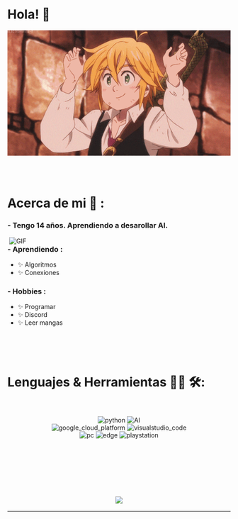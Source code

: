# Hola! 👋

<div align="center">
<img hight="300" width="700" alt="GIF" align="center" src="https://github.com/YoungOut/TypeScript-Bot-V12-with-MongoDB/blob/master/assets/208593.gif">
</div>

</br>
</br>
</br>


# Acerca de mi 💬 :

### - Tengo 14 años. Aprendiendo a desarollar AI.

<img hight="400" width="500" alt="GIF" align="right" src="https://github.com/YoungOut/TypeScript-Bot-V12-with-MongoDB/blob/master/assets/1936.gif">

### - Aprendiendo :
- ✨ Algoritmos
- ✨ Conexiones

### - Hobbies : 
- ✨ Programar
- ✨ Discord
- ✨ Leer mangas

</br>
</br>
</br>



# Lenguajes & Herramientas 👨‍💻 🛠:
</br>

<p align="center">

<!-- For more icons please follow  https://github.com/MikeCodesDotNET/ColoredBadges -->
<img src="https://https://github.com/YoungOut/TypeScript-Bot-V12-with-MongoDB/blob/master/assets/icons/python.png" alt="python" width="120" hight="50">
<img src="https://https://github.com/YoungOut/TypeScript-Bot-V12-with-MongoDB/blob/master/assets/icons/ai.png" alt="AI" width="90" hight="50">
</br>
<img src="https://https://github.com/YoungOut/TypeScript-Bot-V12-with-MongoDB/blob/master/assets/icons/google_cloud_platform.png" alt="google_cloud_platform" width="270" hight="50">
<img src="https://https://github.com/YoungOut/TypeScript-Bot-V12-with-MongoDB/blob/master/assets/icons/visualstudio_code.png" alt="visualstudio_code" width="240" hight="50">
</br>
<img src="https://https://github.com/YoungOut/TypeScript-Bot-V12-with-MongoDB/blob/master/assets/icons/pc.png" alt="pc" width="100" hight="50">
<img src="https://https://github.com/YoungOut/TypeScript-Bot-V12-with-MongoDB/blob/master/assets/icons/edge.png" alt="edge" width="100" hight="50">
<img src="https://https://github.com/YoungOut/TypeScript-Bot-V12-with-MongoDB/blob/master/assets/icons/playstation@3x.png" alt="playstation" width="150" hight="50">
</p>
</br>
</br>
</br>



</br>
</br>
</br>




<p align="center" >  
  <a href="https://github.com/anuraghazra/github-readme-stats"> 
<img  src="https://github-readme-stats.vercel.app/api?username=YoungOut&&show_icons=true&theme=radical"/>
  </a>
  </p>

*************
